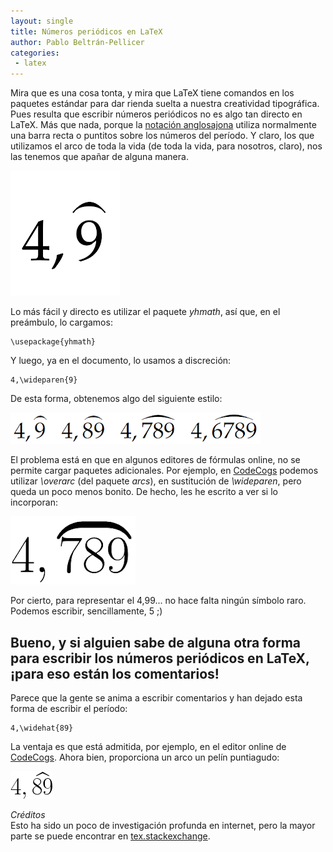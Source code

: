 ```yaml
--- 
layout: single 
title: Números periódicos en LaTeX 
author: Pablo Beltrán-Pellicer 
categories:
 - latex 
---
```





Mira que es una cosa tonta, y mira que LaTeX tiene comandos en los
paquetes estándar para dar rienda suelta a nuestra creatividad
tipográfica. Pues resulta que escribir números periódicos no es algo tan
directo en LaTeX. Más que nada, porque la [notación
anglosajona](https://en.wikipedia.org/wiki/Repeating_decimal) utiliza
normalmente una barra recta o puntitos sobre los números del período. Y
claro, los que utilizamos el arco de toda la vida (de toda la vida, para
nosotros, claro), nos las tenemos que apañar de alguna manera.  

  ![](/assets/img/2017-03-21-image-0000.png)
  
Lo más fácil y directo es utilizar el paquete *yhmath*, así que, en el
preámbulo, lo cargamos:  
  
  

    \usepackage{yhmath}

  
Y luego, ya en el documento, lo usamos a discreción:  
  
  

    4,\wideparen{9}

De esta forma, obtenemos algo del siguiente estilo:  
  

![](/assets/img/2017-03-21-image-0001.png)


  
El problema está en que en algunos editores de fórmulas online, no se
permite cargar paquetes adicionales. Por ejemplo, en
[CodeCogs](https://www.codecogs.com/latex/eqneditor.php) podemos
utilizar *\\overarc* (del paquete *arcs*), en sustitución de
*\\wideparen*, pero queda un poco menos bonito. De hecho, les he escrito
a ver si lo incorporan:  
  

![](/assets/img/2017-03-21-image-0002.png)


  
  

Por cierto, para representar el 4,99... no hace falta ningún símbolo
raro. Podemos escribir, sencillamente, 5 ;)  
  
Bueno, y si alguien sabe de alguna otra forma para escribir los números
periódicos en LaTeX, ¡para eso están los comentarios!  
-----  
Parece que la gente se anima a escribir comentarios y han dejado esta
forma de escribir el período:  

    4,\widehat{89}

La ventaja es que está admitida, por ejemplo, en el editor online de
[CodeCogs](https://www.codecogs.com/latex/eqneditor.php). Ahora bien,
proporciona un arco un pelín puntiagudo:  

[![](/assets/img/2017-03-21-image-0003.png)](/assets/img/2017-03-21-image-0003.png)

  
*<span class="underline">Créditos</span>*  
Esto ha sido un poco de investigación profunda en internet, pero la
mayor parte se puede encontrar en
[tex.stackexchange](http://tex.stackexchange.com/questions/15468/frown-and-mathop-stackrel-overset).

